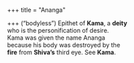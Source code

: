+++
title = "Ananga"

+++
(“bodyless”) Epithet of **Kama**, a **deity**  
who is the personification of desire.  
Kama was given the name Ananga  
because his body was destroyed by the  
**fire** from **Shiva’s** third eye. See **Kama**.